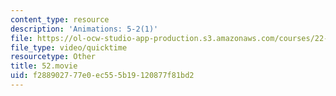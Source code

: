 ```yaml
---
content_type: resource
description: 'Animations: 5-2(1)'
file: https://ol-ocw-studio-app-production.s3.amazonaws.com/courses/22-920-a-hands-on-introduction-to-nuclear-magnetic-resonance-january-iap-1997/f288902777e0ec555b19120877f81bd2_52.movie
file_type: video/quicktime
resourcetype: Other
title: 52.movie
uid: f2889027-77e0-ec55-5b19-120877f81bd2
---
```

